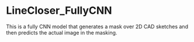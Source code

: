 # LineCloser_FullyCNN

This is a fully CNN model that generates a mask over 2D CAD sketches and then predicts the actual image in the masking.
